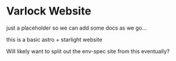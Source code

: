# Varlock Website

just a placeholder so we can add some docs as we go...

this is a basic astro + starlight website

Will likely want to split out the env-spec site from this eventually?
